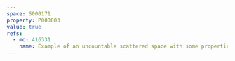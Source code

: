 ```yaml
---
space: S000171
property: P000003
value: true
refs:
  - mo: 416331
    name: Example of an uncountable scattered space with some properties
---
```


